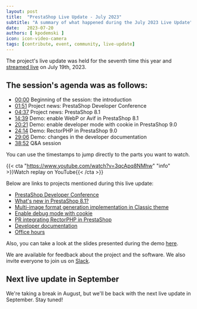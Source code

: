```yaml
---
layout: post
title:  "PrestaShop Live Update - July 2023"
subtitle: "A summary of what happened during the July 2023 Live Update"
date:   2023-07-20
authors: [ kpodemski ]
icon: icon-video-camera
tags: [contribute, event, community, live-update]
---
```


The project's live update was held for the seventh time this year and [streamed live](https://www.youtube.com/watch?v=3qcApq8NMhw) on July 19th, 2023.

## The session's agenda was as follows:

- [00:00](hhttps://www.youtube.com/watch?v=3qcApq8NMhw) Beginning of the session: the introduction
- [01:51](https://youtu.be/3qcApq8NMhw?t=111) Project news: PrestaShop Developer Conference
- [04:37](https://youtu.be/3qcApq8NMhw?t=277) Project news: PrestaShop 8.1
- [14:39](https://youtu.be/3qcApq8NMhw?t=879) Demo: enable WebP or Avif in PrestaShop 8.1
- [20:21](https://youtu.be/3qcApq8NMhw?t=1221) Demo: enable developer mode with cookie in PrestaShop 9.0
- [24:14](https://youtu.be/3qcApq8NMhw?t=1454) Demo: RectorPHP in PrestaShop 9.0
- [29:06](https://youtu.be/3qcApq8NMhw?t=1746) Demo: changes in the developer documentation
- [38:52](https://youtu.be/3qcApq8NMhw?t=2332) Q&A session

You can use the timestamps to jump directly to the parts you want to watch.

{{< cta "https://www.youtube.com/watch?v=3qcApq8NMhw" "info" >}}Watch replay on YouTube{{< /cta >}}

Below are links to projects mentioned during this live update:
- [PrestaShop Developer Conference](https://events.prestashop.com/prestashop-developer-conference/en)
- [What's new in PrestaShop 8.1?](https://www.prestashop-project.org/releases/prestashop81/)
- [Multi-image format generation implementation in Classic theme](https://github.com/PrestaShop/classic-theme/pull/103)
- [Enable debug mode with cookie](https://github.com/PrestaShop/PrestaShop/pull/32809)
- [PR integrating RectorPHP in PrestaShop](https://github.com/PrestaShop/PrestaShop/pull/32945)
- [Developer documentation](https://devdocs.prestashop-project.org)
- [Office hours](https://www.prestashop-project.org/office-hours/)

Also, you can take a look at the slides presented during the demo [here](https://docs.google.com/presentation/d/1I0dln6Ut-VASTnZe5G2N9keJ-eEzznkNNhCTMlMmhdI/edit?usp=sharing).

We are available for feedback about the project and the software. We also invite everyone to join us on [Slack](https://www.prestashop-project.org/slack/).

## Next live update in September

We're taking a break in August, but we'll be back with the next live update in September. Stay tuned!
